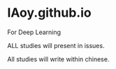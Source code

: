 # IAoy.github.io
For Deep Learning

ALL studies will present in issues.

All studies will write within chinese.
